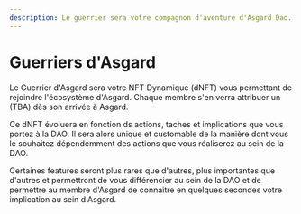```yaml
---
description: Le guerrier sera votre compagnon d'aventure d'Asgard Dao..
---
```


# Guerriers d'Asgard

Le Guerrier d'Asgard sera votre NFT Dynamique (dNFT) vous permettant de rejoindre l'écosystème d'Asgard. Chaque membre s'en verra attribuer un (TBA) dès son arrivée à Asgard.

Ce dNFT évoluera en fonction ds actions, taches et implications que vous portez à la DAO. Il sera alors unique et customable de la manière dont vous le souhaitez dépendemment des actions que vous réaliserez au sein de la DAO.&#x20;

Certaines features seront plus rares que d'autres, plus importantes que d'autres et permettront de vous différencier au sein de la DAO et de permettre au membre d'Asgard de connaitre en quelques secondes votre implication au sein d'Asgard.&#x20;







